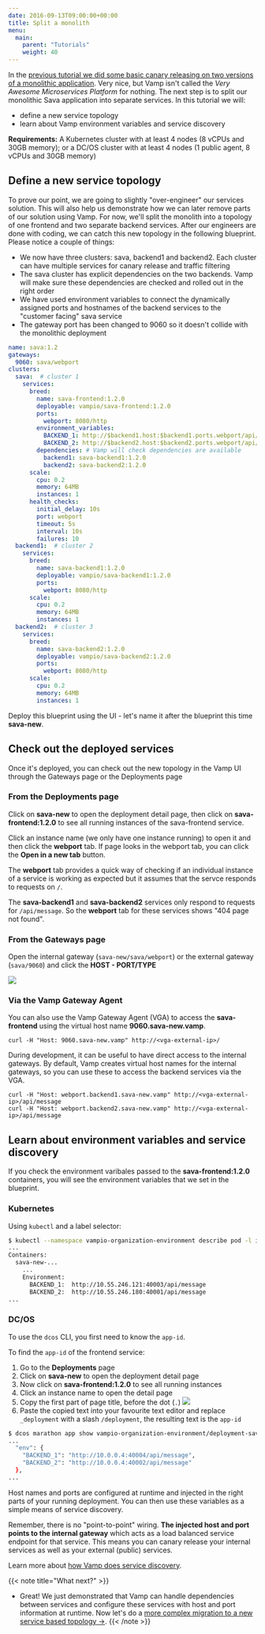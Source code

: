 ```yaml
---
date: 2016-09-13T09:00:00+00:00
title: Split a monolith
menu:
  main:
    parent: "Tutorials"
    weight: 40
---
```

In the [previous tutorial we did some basic canary releasing on two versions of a monolithic application](/documentation/tutorials/run-a-canary-release/). Very nice, but Vamp isn't
called the *Very Awesome Microservices Platform* for nothing. The next step is to split our monolithic Sava application into separate services. In this tutorial we will:

* define a new service topology
* learn about Vamp environment variables and service discovery

**Requirements:** A Kubernetes cluster with at least 4 nodes (8 vCPUs and 30GB memory); or a DC/OS cluster with at least 4 nodes (1 public agent, 8 vCPUs and 30GB memory)

## Define a new service topology

To prove our point, we are going to slightly "over-engineer" our services solution. This will also help us demonstrate how we can later remove parts of our solution using Vamp. For now, we'll split the monolith into a topology of one frontend and two separate backend services. After our engineers are done with coding, we can catch this new topology in the following blueprint. Please notice a couple of things:

* We now have three clusters: sava, backend1 and backend2. Each cluster can have multiple services for canary release and traffic filtering
* The sava cluster has explicit dependencies on the two backends. Vamp will make sure these dependencies are checked and rolled out in the right order
* We have used environment variables to connect the dynamically assigned ports and hostnames of the backend services to the "customer facing" sava service
* The gateway port has been changed to 9060 so it doesn't collide with the monolithic deployment

```yaml
name: sava:1.2
gateways:
  9060: sava/webport
clusters:
  sava:  # cluster 1
    services:
      breed:
        name: sava-frontend:1.2.0
        deployable: vampio/sava-frontend:1.2.0
        ports:
          webport: 8080/http
        environment_variables:
          BACKEND_1: http://$backend1.host:$backend1.ports.webport/api/message
          BACKEND_2: http://$backend2.host:$backend2.ports.webport/api/message
        dependencies: # Vamp will check dependencies are available
          backend1: sava-backend1:1.2.0
          backend2: sava-backend2:1.2.0
      scale:
        cpu: 0.2
        memory: 64MB
        instances: 1
      health_checks:
        initial_delay: 10s
        port: webport
        timeout: 5s
        interval: 10s
        failures: 10
  backend1:  # cluster 2
    services:
      breed:
        name: sava-backend1:1.2.0
        deployable: vampio/sava-backend1:1.2.0
        ports:
          webport: 8080/http
      scale:
        cpu: 0.2
        memory: 64MB
        instances: 1
  backend2:  # cluster 3
    services:
      breed:
        name: sava-backend2:1.2.0
        deployable: vampio/sava-backend2:1.2.0
        ports:
          webport: 8080/http
      scale:
        cpu: 0.2
        memory: 64MB
        instances: 1
```

Deploy this blueprint using the UI  - let's name it after the blueprint this time **sava-new**.

## Check out the deployed services 

Once it's deployed, you can check out the new topology in the Vamp UI through the Gateways page or the Deployments page

### From the Deployments page
Click on **sava-new** to open the deployment detail page, then click on **sava-frontend:1.2.0** to see all running instances of the sava-frontend service.

Click an instance name (we only have one instance running) to open it and then click the **webport** tab. If page looks in the webport tab, you can click the **Open in a new tab** button.

The **webport** tab provides a quick way of checking if an individual instance of a service is working as expected but it assumes that the servce responds to requests on `/`.

The **sava-backend1** and **sava-backend2** services only respond to requests for `/api/message`. So the **webport** tab for these services shows "404 page not found".

### From the Gateways page
Open the internal gateway (`sava-new/sava/webport`) or the external gateway (`sava/9060`) and click the **HOST - PORT/TYPE**

![](/images/screens/v100/tut3/vampee-environment-gateways-savanew-internal-fe2be.png)

### Via the Vamp Gateway Agent
You can also use the Vamp Gateway Agent (VGA) to access the **sava-frontend** using the virtual host name **9060.sava-new.vamp**.

```
curl -H "Host: 9060.sava-new.vamp" http://<vga-external-ip>/
```

During development, it can be useful to have direct access to the internal gateways. By default, Vamp creates virtual host names for the internal gateways, so you can use these to access the backend services via the VGA.

```
curl -H "Host: webport.backend1.sava-new.vamp" http://<vga-external-ip>/api/message
curl -H "Host: webport.backend2.sava-new.vamp" http://<vga-external-ip>/api/message
```

## Learn about environment variables and service discovery

If you check the environment varibales passed to the **sava-frontend:1.2.0** containers, you will see the environment variables that we set in the blueprint.

### Kubernetes
Using `kubectl` and a label selector:

```bash
$ kubectl --namespace vampio-organization-environment describe pod -l io.vamp.service=sava-frontend_1.2.0
...
Containers:
  sava-new-...
    ...
    Environment:
      BACKEND_1:  http://10.55.246.121:40003/api/message
      BACKEND_2:  http://10.55.246.180:40001/api/message
...
```

### DC/OS
To use the `dcos` CLI, you first need to know the `app-id`.

To find the `app-id` of the frontend service:

1. Go to the **Deployments** page 
2. Click on **sava-new** to open the deployment detail page
3. Now click on **sava-frontend:1.2.0** to see all running instances
4. Click an instance name to open the detail page
5. Copy the first part of page title, before the dot (`.`)
  ![](/images/screens/v100/tut3/vampee-environment-deployments-savanew-frontend-instance.png)
6. Paste the copied text into your favourite text editor and replace `_deployment` with a slash `/deployment`, the resulting text is the `app-id`

```bash
$ dcos marathon app show vampio-organization-environment/deployment-sava-new-service-e989b44b06a8ace5089411e4061bb0542d8dbfaa
...
  "env": {
    "BACKEND_1": "http://10.0.0.4:40004/api/message",
    "BACKEND_2": "http://10.0.0.4:40002/api/message"
  },
...
```

Host names and ports are configured at runtime and injected in the right parts of your running deployment. You can then use these variables as a simple means of service discovery.

Remember, there is no "point-to-point" wiring. **The injected host and port points to the internal gateway** which acts as a load balanced service endpoint for that service. This means you can canary release your internal services as well as your external (public) services.

Learn more about [how Vamp does service discovery](/documentation/routing-and-loadbalancing//).

{{< note title="What next?" >}}
* Great! We just demonstrated that Vamp can handle dependencies between services and configure these services with host and port information at runtime. Now let's do a [more complex migration to a new service based topology →](/documentation/tutorials/merge-and-delete/).
{{< /note >}}

